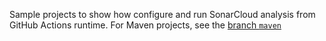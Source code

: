 Sample projects to show how configure and run SonarCloud analysis from GitHub Actions runtime.
For Maven projects, see the [branch `maven`](https://github.com/simonbrandhof/sonarcloud-github-action-sample/tree/maven)
